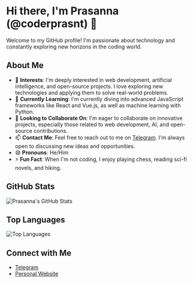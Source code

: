 # Hi there, I'm Prasanna (@coderprasnt) 👋

Welcome to my GitHub profile! I'm passionate about technology and constantly exploring new horizons in the coding world.

## About Me

- 👀 **Interests**: I'm deeply interested in web development, artificial intelligence, and open-source projects. I love exploring new technologies and applying them to solve real-world problems.
- 🌱 **Currently Learning**: I'm currently diving into advanced JavaScript frameworks like React and Vue.js, as well as machine learning with Python.
- 💞️ **Looking to Collaborate On**: I'm eager to collaborate on innovative projects, especially those related to web development, AI, and open-source contributions.
- 📫 **Contact Me**: Feel free to reach out to me on [Telegram](https://t.me/WitchShopHub). I'm always open to discussing new ideas and opportunities.
- 😄 **Pronouns**: He/Him
- ⚡ **Fun Fact**: When I'm not coding, I enjoy playing chess, reading sci-fi novels, and hiking.

## GitHub Stats

![Prasanna's GitHub Stats](https://github-readme-stats.vercel.app/api?username=coderprasnt&show_icons=true&theme=radical)

## Top Languages

![Top Languages](https://github-readme-stats.vercel.app/api/top-langs/?username=coderprasnt&layout=compact&theme=radical)

## Connect with Me

- [Telegram](https://t.me/WitchShopHub)
- [Personal Website](https://)

<!---
coderprasnt/coderprasnt is a ✨ special ✨ repository because its `README.md` (this file) appears on your GitHub profile.
You can click the Preview link to take a look at your changes.
--->
